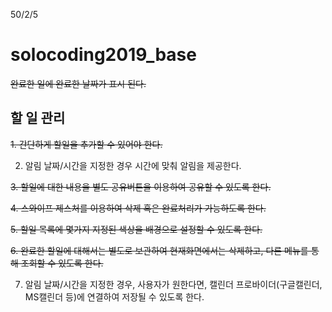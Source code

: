 50/2/5

# solocoding2019_base
~~완료한 일에 완료한 날짜가 표시 된다.~~

## 할 일 관리
~~1. 간단하게 할일을 추가할 수 있어야 한다.~~

2. 알림 날짜/시간을 지정한 경우 시간에 맞춰 알림을 제공한다.

~~3. 할일에 대한 내용을 별도 공유버튼을 이용하여 공유할 수 있도록 한다.~~

~~4. 스와이프 제스처를 이용하여 삭제 혹은 완료처리가 가능하도록 한다.~~

~~5. 할일 목록에 몇가지 지정된 색상을 배경으로 설정할 수 있도록 한다.~~

~~6. 완료한 할일에 대해서는 별도로 보관하여 현재화면에서는 삭제하고, 다른 메뉴를 통해 조회할 수 있도록 한다.~~

7. 알림 날짜/시간을 지정한 경우, 사용자가 원한다면, 캘린더 프로바이더(구글캘린더, MS캘린더 등)에 연결하여 저장될 수 있도록 한다.
